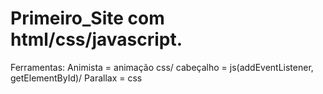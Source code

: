 # Primeiro_Site com html/css/javascript.
Ferramentas: Animista = animação css/ cabeçalho = js(addEventListener, getElementById)/ Parallax = css
